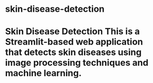 # skin-disease-detection
# Skin Disease Detection  This is a Streamlit-based web application that detects skin diseases using image processing techniques and machine learning.
